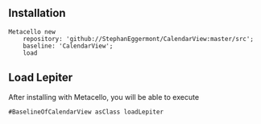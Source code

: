 
## Installation

```st
Metacello new
	repository: 'github://StephanEggermont/CalendarView:master/src';
	baseline: 'CalendarView';
	load
```

## Load Lepiter

After installing with Metacello, you will be able to execute

```
#BaselineOfCalendarView asClass loadLepiter
```

